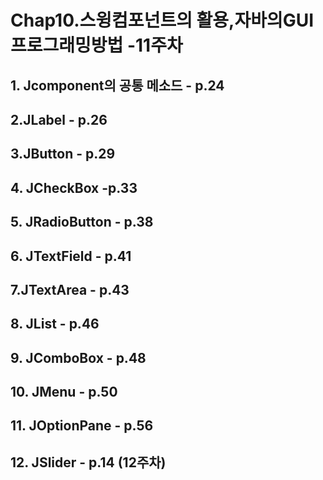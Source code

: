 # Chap10.스윙컴포넌트의 활용,자바의GUI프로그래밍방법 -11주차


## 1. Jcomponent의 공통 메소드 - p.24

## 2.JLabel - p.26

## 3.JButton - p.29

## 4. JCheckBox -p.33

## 5. JRadioButton - p.38

## 6. JTextField - p.41

## 7.JTextArea - p.43

## 8. JList - p.46

## 9. JComboBox - p.48

## 10. JMenu - p.50


## 11. JOptionPane - p.56

## 12. JSlider - p.14 (12주차)

